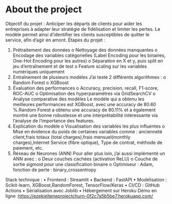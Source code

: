 # About the project

Objectif du projet :
Anticiper les départs de clients pour aider les entreprises à adapter leur stratégie de fidélisation et limiter les pertes. Le modèle permet ainsi d’identifier les clients susceptibles de quitter le service, afin d’agir en amont.
Étapes du projet :
1.	Prétraitement des données
o	Nettoyage des données manquantes
o	Encodage des variables catégorielles (Label Encoding pour les binaires, One-Hot Encoding pour les autres)
o	Séparation en X et y, puis split en jeu d’entraînement et de test
o	Feature scaling sur les variables numériques uniquement
2.	Entraînement de plusieurs modèles J’ai testé 2 différents algorithmes :
o	Random Forest
o	XGBoost
3.	Évaluation des performances
o	Accuracy, precision, recall, F1-score, ROC-AUC
o	Optimisation des hyperparamètres via GridSearchCV
o	Analyse comparative des modèles
Le modèle qui a obtenu les meilleures performances est XGBoost, avec une accuracy de 80.60 %.Random Forest a obtenu une accuracy de 80.11% et a également montré une bonne robustesse et une interprétabilité intéressante via l’analyse de l’importance des features.
4.	Explication du modèle
o	Visualisation des variables les plus influentes
o	Mise en évidence du poids de certaines variables comme : ancienneté client,frais totaux (total charges),frais mensuel(monthly charges),Internet Service (fibre optique), Type de contrat, méthode de paiement, etc.
5.	Réseau de Neurones (ANN) Pour aller plus loin, j’ai aussi implémenté un ANN avec :
o	Deux couches cachées (activation ReLU)
o	Couche de sortie sigmoid pour une classification binaire
o	Optimiseur : Adam, fonction de perte : binary_crossentropy

Stack technique :
•	Frontend : Streamlit
•	Backend : FastAPI
•	Modélisation : Scikit-learn, XGBoost,RandomForest, TensorFlow/Keras
•	CI/CD : GitHub Actions
•	Sérialisation avec Joblib
•	Hébergement sur Heroku
Démo en ligne :https://ezekielteneprojectchurn-0f2c7a5b5be7.herokuapp.com/


 
